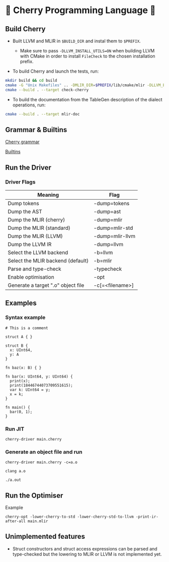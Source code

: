 # 🍒 Cherry Programming Language 🍒

## Build Cherry

- Built LLVM and MLIR in `$BUILD_DIR` and instal them to `$PREFIX`.
  - Make sure to pass `-DLLVM_INSTALL_UTILS=ON` when building LLVM with CMake in order to install `FileCheck` to the chosen installation prefix.

- To build Cherry and launch the tests, run:
```sh
mkdir build && cd build
cmake -G "Unix Makefiles" .. -DMLIR_DIR=$PREFIX/lib/cmake/mlir -DLLVM_EXTERNAL_LIT=$BUILD_DIR/bin/llvm-lit
cmake --build . --target check-cherry
```
- To build the documentation from the TableGen description of the dialect operations, run:
```sh
cmake --build . --target mlir-doc
```
## Grammar & Builtins
[Cherry grammar](/docs/Grammar.md)

[Builtins](/docs/Builtins.md)

## Run the Driver

### Driver Flags
Meaning                             |  Flag
|-----------------------------------|-------------------|
Dump tokens 			                  | -dump=tokens
Dump the AST                        | -dump=ast
Dump the MLIR (cherry)              | -dump=mlir
Dump the MLIR (standard)            | -dump=mlir-std
Dump the MLIR (LLVM)                | -dump=mlir-llvm
Dump the LLVM IR                    | -dump=llvm
Select the LLVM backend             | -b=llvm
Select the MLIR backend (default)   | -b=mlir
Parse and type-check                | -typecheck
Enable optimisation                 | -opt
Generate a target ".o" object file  | -c[=\<filename>]  

## Examples
### Syntax example
```
# This is a comment

struct A { }

struct B {
  x: UInt64,
  y: A
}

fn baz(x: B) { }

fn bar(x: UInt64, y: UInt64) {
  print(x);
  print(18446744073709551615);
  var k: UInt64 = y;
  x = k;
}

fn main() {
  bar(0, 1);
}
```

### Run JIT
```
cherry-driver main.cherry
```

### Generate an object file and run
```
cherry-driver main.cherry -c=a.o

clang a.o

./a.out 
```

## Run the Optimiser
Example
```
cherry-opt -lower-cherry-to-std -lower-cherry-std-to-llvm -print-ir-after-all main.mlir
```

## Unimplemented features
- Struct constructors and struct access expressions 
can be parsed and type-checked but the lowering 
to MLIR or LLVM is not implemented yet.
